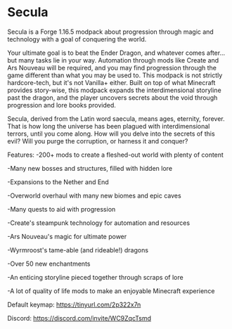 # Secula
Secula is a Forge 1.16.5 modpack about progression through magic and technology with a goal of conquering the world.

Your ultimate goal is to beat the Ender Dragon, and whatever comes after... but many tasks lie in your way. Automation through mods like Create and Ars Nouveau will be required, and you may find progression through the game different than what you may be used to. This modpack is not strictly hardcore-tech, but it's not Vanilla+ either. Built on top of what Minecraft provides story-wise, this modpack expands the interdimensional storyline past the dragon, and the player uncovers secrets about the void through progression and lore books provided. 

Secula, derived from the Latin word saecula, means ages, eternity, forever. That is how long the universe has been plagued with interdimensional terrors, until you come along. How will you delve into the secrets of this evil? Will you purge the corruption, or harness it and conquer?

Features:
-200+ mods to create a fleshed-out world with plenty of content

-Many new bosses and structures, filled with hidden lore

-Expansions to the Nether and End

-Overworld overhaul with many new biomes and epic caves

-Many quests to aid with progression

-Create's steampunk technology for automation and resources

-Ars Nouveau's magic for ultimate power

-Wyrmroost's tame-able (and rideable!) dragons

-Over 50 new enchantments

-An enticing storyline pieced together through scraps of lore

-A lot of quality of life mods to make an enjoyable Minecraft experience


Default keymap: https://tinyurl.com/2p322x7n

Discord: https://discord.com/invite/WC9ZqcTsmd
